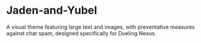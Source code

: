 # Jaden-and-Yubel

A visual theme featuring large text and images, with preventative measures against chat spam, designed specifically for Dueling Nexus.
